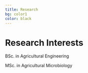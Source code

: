```yaml
---
title: Research
bg: color1
color: black
---
```


# Research Interests

<p> BSc. in Agricultural Engineering </p>
<p> MSc. in Agricultural Microbiology </p>